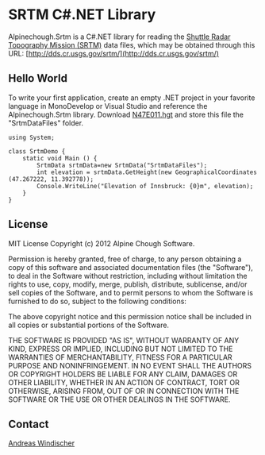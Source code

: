 SRTM C#.NET Library
===================

Alpinechough.Srtm is a C#.NET library for reading the [Shuttle Radar Topography Mission (SRTM)](http://www2.jpl.nasa.gov/srtm/) data files, which may be obtained through this URL: [http://dds.cr.usgs.gov/srtm/](http://dds.cr.usgs.gov/srtm/)

Hello World
-----------

To write your first application, create an empty .NET project in your favorite language in MonoDevelop or Visual Studio and reference the Alpinechough.Srtm library. Download [N47E011.hgt](http://dds.cr.usgs.gov/srtm/version2_1/SRTM3/Eurasia/) and store this file the "SrtmDataFiles" folder.

	using System;
	
	class SrtmDemo {
		static void Main () {
			SrtmData srtmData=new SrtmData("SrtmDataFiles");
			int elevation = srtmData.GetHeight(new GeographicalCoordinates (47.267222, 11.392778));
			Console.WriteLine("Elevation of Innsbruck: {0}m", elevation);
		}
	}

License
-------

MIT License
Copyright (c) 2012 Alpine Chough Software.

Permission is hereby granted, free of charge, to any person obtaining a copy
of this software and associated documentation files (the "Software"), to deal
in the Software without restriction, including without limitation the rights
to use, copy, modify, merge, publish, distribute, sublicense, and/or sell
copies of the Software, and to permit persons to whom the Software is
furnished to do so, subject to the following conditions:

The above copyright notice and this permission notice shall be included in all
copies or substantial portions of the Software.

THE SOFTWARE IS PROVIDED "AS IS", WITHOUT WARRANTY OF ANY KIND, EXPRESS OR
IMPLIED, INCLUDING BUT NOT LIMITED TO THE WARRANTIES OF MERCHANTABILITY,
FITNESS FOR A PARTICULAR PURPOSE AND NONINFRINGEMENT. IN NO EVENT SHALL THE
AUTHORS OR COPYRIGHT HOLDERS BE LIABLE FOR ANY CLAIM, DAMAGES OR OTHER
LIABILITY, WHETHER IN AN ACTION OF CONTRACT, TORT OR OTHERWISE, ARISING FROM,
OUT OF OR IN CONNECTION WITH THE SOFTWARE OR THE USE OR OTHER DEALINGS IN THE
SOFTWARE.

Contact
-------

[Andreas Windischer](andreas.windischer@alpinechough.com)
